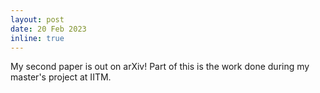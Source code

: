 ```yaml
---
layout: post
date: 20 Feb 2023
inline: true
---
```


My second paper is out on arXiv! Part of this is the work done during my master's project at IITM.
